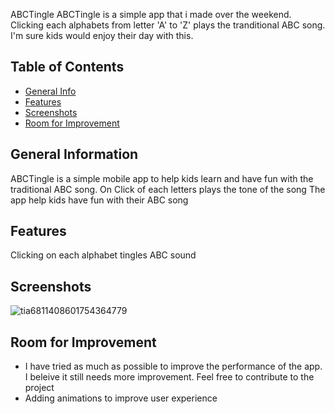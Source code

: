 ABCTingle
ABCTingle is a simple app that i made over the weekend. Clicking each alphabets from letter 'A' to 'Z' plays the tranditional ABC song. I'm sure kids would enjoy their day
with this. 	

## Table of Contents
* [General Info](#general-information)
* [Features](#features)
* [Screenshots](#screenshots)
* [Room for Improvement](#room-for-improvement)





## General Information
ABCTingle is a simple mobile app to help kids learn and have fun with the traditional ABC song. On Click of each letters plays the tone of the song
The app help kids have fun with their ABC song

## Features
Clicking on each alphabet tingles ABC sound

## Screenshots
![tia6811408601754364779](https://user-images.githubusercontent.com/54691862/154819152-3a17136d-9930-49dd-bae7-f8ec0a0ee868.png)


## Room for Improvement
- I have tried as much as possible to improve the performance of the app. I beleive it still needs more improvement. Feel free to contribute to the project
- Adding animations to improve user experience  
